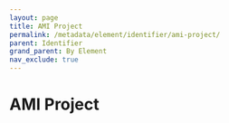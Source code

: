```yaml
---
layout: page
title: AMI Project
permalink: /metadata/element/identifier/ami-project/
parent: Identifier
grand_parent: By Element
nav_exclude: true
---
```


# AMI Project